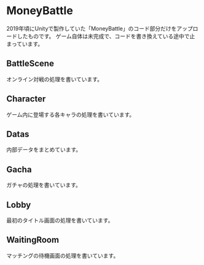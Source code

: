 # MoneyBattle
2019年頃にUnityで製作していた「MoneyBattle」のコード部分だけをアップロードしたものです。
ゲーム自体は未完成で、コードを書き換えている途中で止まっています。

## BattleScene
オンライン対戦の処理を書いています。

## Character
ゲーム内に登場する各キャラの処理を書いています。

## Datas
内部データをまとめています。

## Gacha
ガチャの処理を書いています。

## Lobby
最初のタイトル画面の処理を書いています。

## WaitingRoom
マッチングの待機画面の処理を書いています。
